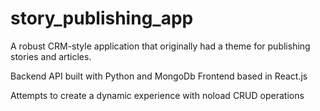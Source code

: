 # story_publishing_app
A robust CRM-style application that originally had a theme for publishing stories and articles.

Backend API built with Python and MongoDb
Frontend based in React.js

Attempts to create a dynamic experience with noload CRUD operations
